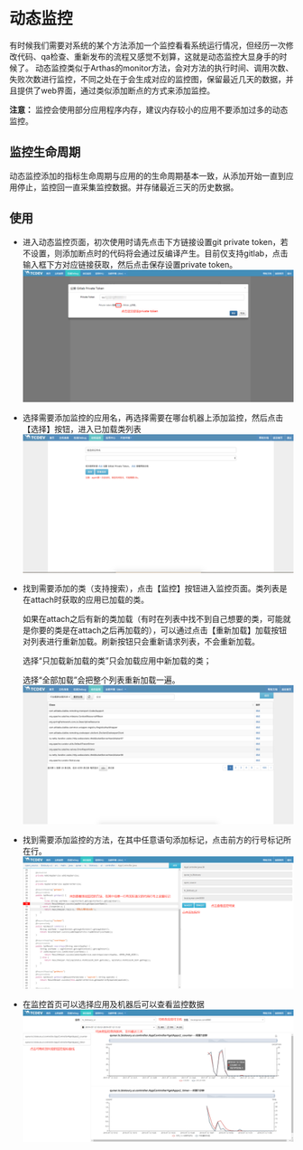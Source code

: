 # 动态监控

有时候我们需要对系统的某个方法添加一个监控看看系统运行情况，但经历一次修改代码、qa检查、重新发布的流程又感觉不划算，这就是动态监控大显身手的时候了。
动态监控类似于Arthas的monitor方法，会对方法的执行时间、调用次数、失败次数进行监控，不同之处在于会生成对应的监控图，保留最近几天的数据，并且提供了web界面，通过类似添加断点的方式来添加监控。

**注意：** 监控会使用部分应用程序内存，建议内存较小的应用不要添加过多的动态监控。

## 监控生命周期

动态监控添加的指标生命周期与应用的的生命周期基本一致，从添加开始一直到应用停止，监控回一直采集监控数据。并存储最近三天的历史数据。

## 使用

- 进入动态监控页面，初次使用时请先点击下方链接设置git private token，若不设置，则添加断点时的代码将会通过反编译产生。目前仅支持gitlab，点击输入框下方对应链接获取，然后点击保存设置private token。
![private token](../image/private_token.png)
- 选择需要添加监控的应用名，再选择需要在哪台机器上添加监控，然后点击【选择】按钮，进入已加载类列表  
![monitor_entry](../image/monitor_entry.png)
- 找到需要添加的类（支持搜索），点击【监控】按钮进入监控页面。类列表是在attach时获取的应用已加载的类。

    如果在attach之后有新的类加载（有时在列表中找不到自己想要的类，可能就是你要的类是在attach之后再加载的），可以通过点击【重新加载】加载按钮对列表进行重新加载。刷新按钮只会重新请求列表，不会重新加载。

    选择“只加载新加载的类”只会加载应用中新加载的类；

    选择“全部加载”会把整个列表重新加载一遍。
![monitor_class_list](../image/monitor_class_list.png)
- 找到需要添加监控的方法，在其中任意语句添加标记，点击前方的行号标记所在行。
![monitor_panel](../image/monitor_panel.png)
- 在监控首页可以选择应用及机器后可以查看监控数据
![monitor_display](../image/monitor_display.png)
